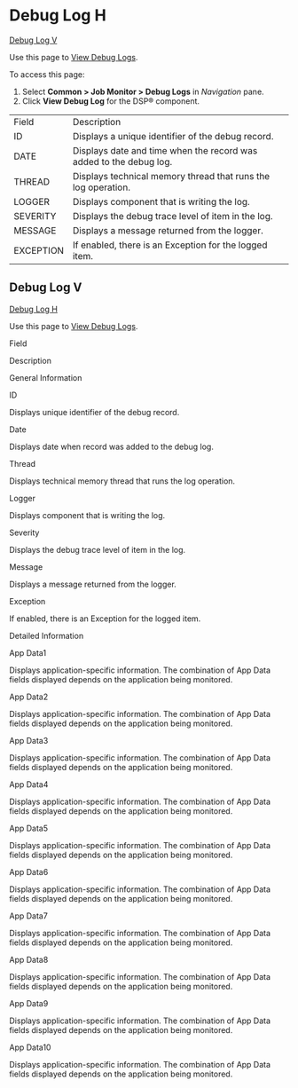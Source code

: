 # Debug Log H

[Debug Log V](#Debug_Log_V)

<div class="use">

Use this page to [View Debug Logs](../Use_Cases/View_Debug_Logs.htm).

</div>

To access this page:

1.  Select <span style="font-weight: bold;">Common \> Job Monitor \>
    Debug Logs</span> in
    <span style="font-style: italic;">Navigation</span> pane.
2.  Click <span style="font-weight: bold;">View Debug Log</span> for the
    DSP®
component.

|           |                                                                    |
| --------- | ------------------------------------------------------------------ |
| Field     | Description                                                        |
| ID        | Displays a unique identifier of the debug record.                  |
| DATE      | Displays date and time when the record was added to the debug log. |
| THREAD    | Displays technical memory thread that runs the log operation.      |
| LOGGER    | Displays component that is writing the log.                        |
| SEVERITY  | Displays the debug trace level of item in the log.                 |
| MESSAGE   | Displays a message returned from the logger.                       |
| EXCEPTION | If enabled, there is an Exception for the logged item.             |

## <span id="Debug_Log_V"></span>Debug Log V

[Debug Log H](Debug_Log_H.htm)

<div class="use">

Use this page to [View Debug Logs](../Use_Cases/View_Debug_Logs.htm).

</div>

Field

Description

General Information

ID

Displays unique identifier of the debug record.

Date

Displays date when record was added to the debug log.

Thread

Displays technical memory thread that runs the log operation.

Logger

Displays component that is writing the log.

Severity

Displays the debug trace level of item in the log.

Message

Displays a message returned from the logger.

Exception

If enabled, there is an Exception for the logged item.

Detailed Information

App Data1

Displays application-specific information. The combination of App Data
fields displayed depends on the application being monitored.

App Data2

Displays application-specific information. The combination of App Data
fields displayed depends on the application being monitored.

App Data3

Displays application-specific information. The combination of App Data
fields displayed depends on the application being monitored.

App Data4

Displays application-specific information. The combination of App Data
fields displayed depends on the application being monitored.

App Data5

Displays application-specific information. The combination of App Data
fields displayed depends on the application being monitored.

App Data6

Displays application-specific information. The combination of App Data
fields displayed depends on the application being monitored.

App Data7

Displays application-specific information. The combination of App Data
fields displayed depends on the application being monitored.

App Data8

Displays application-specific information. The combination of App Data
fields displayed depends on the application being monitored.

App Data9

Displays application-specific information. The combination of App Data
fields displayed depends on the application being monitored.

App Data10

Displays application-specific information. The combination of App Data
fields displayed depends on the application being monitored.
